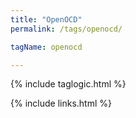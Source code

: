 ```yaml
---
title: "OpenOCD"
permalink: /tags/openocd/

tagName: openocd

---
```

{% include taglogic.html %}

{% include links.html %}
